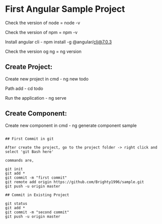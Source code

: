 # First Angular Sample Project

Check the version of node = node -v

Check the version of npm = npm -v

Install angular cli - npm install -g @angular/cli@7.0.3

Check the version og ng = ng version

## Create Project:

Create new project in cmd - ng new todo

Path add - cd todo

Run the application - ng serve

## Create Component:

Create new component in cmd - ng generate component sample

```

## First Commit in git

After create the project, go to the project folder -> right click and select 'git Bash here'

commands are,

git init
git add * 
git commit -m "first commit"  
git remote add origin https://github.com/Brighty1996/sample.git
git push -u origin master

## Commit in Existing Project

git status
git add *
git commit -m "second commit"
git push -u origin master

```